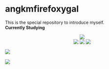 # angkmfirefoxygal
This is the special repository to introduce myself.<br>
<strong>Currently Studying</strong><br>

<div align=center>
	<img src="https://capsule-render.vercel.app/api?type=waving&color=auto&height=200&section=header&text=MoonWon%20Github!&fontSize=90" />	
</div>
<div align="center">
  <img src="https://img.shields.io/badge/python-3776AB?style=for-the-badge&logo=python&logoColor=white">
  <img src="https://img.shields.io/badge/Java-007396?style=for-the-badge&logo=OpenJDK&logoColor=white"/>
  <img src="https://img.shields.io/badge/C++-00599C?style=for-the-badge&logo=cplusplus&logoColor=white"/>
</div>

<img src="https://github-readme-stats.vercel.app/api/top-langs/?username=angkmfirefoxygal&layout=compact"><br><br>
<img src="https://github-readme-stats.vercel.app/api?username=angkmfirefoxygal&show_icons=true">
